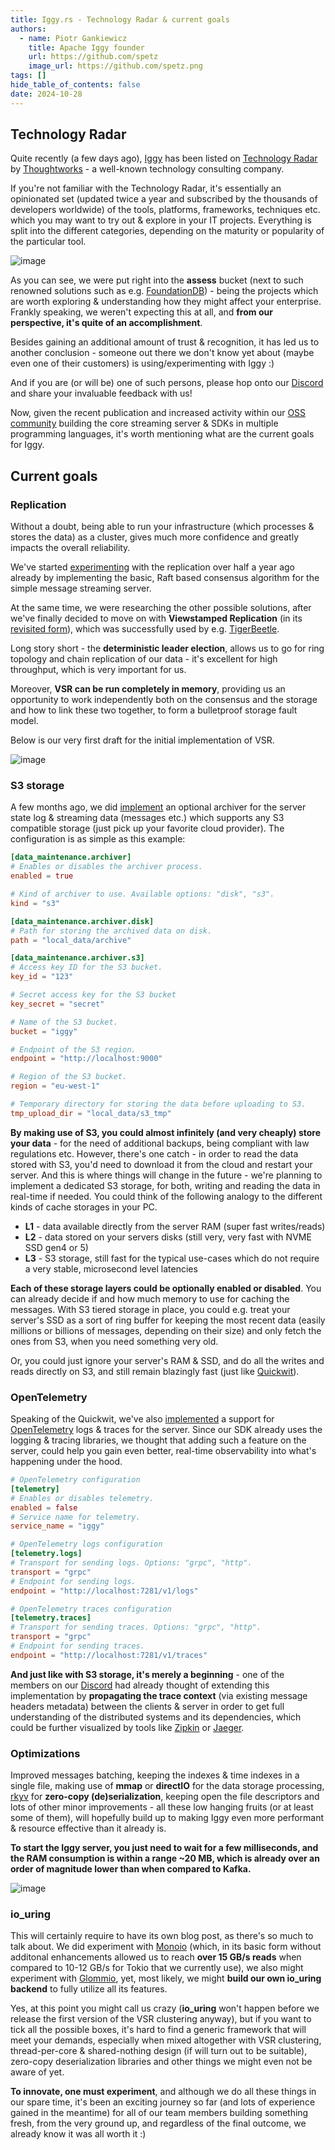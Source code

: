 ```yaml
---
title: Iggy.rs - Technology Radar & current goals
authors:
  - name: Piotr Gankiewicz
    title: Apache Iggy founder
    url: https://github.com/spetz
    image_url: https://github.com/spetz.png
tags: []
hide_table_of_contents: false
date: 2024-10-28
---
```

## Technology Radar

Quite recently (a few days ago), [Iggy](https://github.com/apache/iggy) has been listed on [Technology Radar](https://www.thoughtworks.com/radar/platforms/summary/iggy) by [Thoughtworks](https://www.thoughtworks.com/) - a well-known technology consulting company.

If you're not familiar with the Technology Radar, it's essentially an opinionated set (updated twice a year and subscribed by the thousands of developers worldwide) of the tools, platforms, frameworks, techniques etc. which you may want to try out & explore in your IT projects. Everything is split into the different categories, depending on the maturity or popularity of the particular tool.

<!--truncate-->

![image](/technology-radar-and-currrent-goals/iggy_technology_radar.png)

As you can see, we were put right into the **assess** bucket (next to such renowned solutions such as e.g. [FoundationDB](https://www.foundationdb.org/)) - being the projects which are worth exploring & understanding how they might affect your enterprise. Frankly speaking, we weren't expecting this at all, and **from our perspective, it's quite of an accomplishment**.

Besides gaining an additional amount of trust & recognition, it has led us to another conclusion - someone out there we don't know yet about (maybe even one of their customers) is using/experimenting with Iggy :)

And if you are (or will be) one of such persons, please hop onto our [Discord](https://discord.gg/C5Sux5NcRa) and share your invaluable feedback with us!

Now, given the recent publication and increased activity within our [OSS community](https://github.com/iggy-rs/) building the core streaming server & SDKs in multiple programming languages, it's worth mentioning what are the current goals for Iggy.

## Current goals

### Replication

Without a doubt, being able to run your infrastructure (which processes & stores the data) as a cluster, gives much more confidence and greatly impacts the overall reliability.

We've started [experimenting](https://github.com/iggy-rs/iggy-cluster-sandbox) with the replication over half a year ago already by implementing the basic, Raft based consensus algorithm for the simple message streaming server.

At the same time, we were researching the other possible solutions, after we've finally decided to move on with **Viewstamped Replication** (in its [revisited form](https://pmg.csail.mit.edu/papers/vr-revisited.pdf)), which was successfully used by e.g. [TigerBeetle](https://tigerbeetle.com/).

Long story short - the **deterministic leader election**, allows us to go for ring topology and chain replication of our data - it's excellent for high throughput, which is very important for us.

Moreover, **VSR can be run completely in memory**, providing us an opportunity to work independently both on the consensus and the storage and how to link these two together, to form a bulletproof storage fault model.

Below is our very first draft for the initial implementation of VSR.

![image](/technology-radar-and-currrent-goals/iggy_vsr.png)

### S3 storage

A few months ago, we did [implement](https://github.com/apache/iggy/pull/1053) an optional archiver for the server state log & streaming data (messages etc.) which supports any S3 compatible storage (just pick up your favorite cloud provider). The configuration is as simple as this example:

```toml
[data_maintenance.archiver]
# Enables or disables the archiver process.
enabled = true

# Kind of archiver to use. Available options: "disk", "s3".
kind = "s3"

[data_maintenance.archiver.disk]
# Path for storing the archived data on disk.
path = "local_data/archive"

[data_maintenance.archiver.s3]
# Access key ID for the S3 bucket.
key_id = "123"

# Secret access key for the S3 bucket
key_secret = "secret"

# Name of the S3 bucket.
bucket = "iggy"

# Endpoint of the S3 region.
endpoint = "http://localhost:9000"

# Region of the S3 bucket.
region = "eu-west-1"

# Temporary directory for storing the data before uploading to S3.
tmp_upload_dir = "local_data/s3_tmp"
```

**By making use of S3, you could almost infinitely (and very cheaply) store your data** - for the need of additional backups, being compliant with law regulations etc. However, there's one catch - in order to read the data stored with S3, you'd need to download it from the cloud and restart your server. And this is where things will change in the future - we're planning to implement a dedicated S3 storage, for both, writing and reading the data in real-time if needed. You could think of the following analogy to the different kinds of cache storages in your PC.

- **L1** - data available directly from the server RAM (super fast writes/reads)
- **L2** - data stored on your servers disks (still very, very fast with NVME SSD gen4 or 5)
- **L3** - S3 storage, still fast for the typical use-cases which do not require a very stable, microsecond level latencies

**Each of these storage layers could be optionally enabled or disabled**. You can already decide if and how much memory to use for caching the messages. With S3 tiered storage in place, you could e.g. treat your server's SSD as a sort of ring buffer for keeping the most recent data (easily millions or billions of messages, depending on their size) and only fetch the ones from S3, when you need something very old.

Or, you could just ignore your server's RAM & SSD, and do all the writes and reads directly on S3, and still remain blazingly fast (just like [Quickwit](https://quickwit.io)).

### OpenTelemetry

Speaking of the Quickwit, we've also [implemented](https://github.com/apache/iggy/pull/1294) a support for [OpenTelemetry](https://opentelemetry.io/) logs & traces for the server. Since our SDK already uses the logging & tracing libraries, we thought that adding such a feature on the server, could help you gain even better, real-time observability into what's happening under the hood.

```toml
# OpenTelemetry configuration
[telemetry]
# Enables or disables telemetry.
enabled = false
# Service name for telemetry.
service_name = "iggy"

# OpenTelemetry logs configuration
[telemetry.logs]
# Transport for sending logs. Options: "grpc", "http".
transport = "grpc"
# Endpoint for sending logs.
endpoint = "http://localhost:7281/v1/logs"

# OpenTelemetry traces configuration
[telemetry.traces]
# Transport for sending traces. Options: "grpc", "http".
transport = "grpc"
# Endpoint for sending traces.
endpoint = "http://localhost:7281/v1/traces"
```

**And just like with S3 storage, it's merely a beginning** - one of the members on our [Discord](https://discord.gg/C5Sux5NcRa) had already thought of extending this implementation by **propagating the trace context** (via existing message headers metadata) between the clients & server in order to get full understanding of the distributed systems and its dependencies, which could be further visualized by tools like [Zipkin](https://zipkin.io/) or [Jaeger](https://www.jaegertracing.io/).

### Optimizations

Improved messages batching, keeping the indexes & time indexes in a single file, making use of **mmap** or **directIO** for the data storage processing, [rkyv](https://github.com/rkyv/rkyv) for **zero-copy (de)serialization**, keeping open the file descriptors and lots of other minor improvements - all these low hanging fruits (or at least some of them), will hopefully build up to making Iggy even more performant & resource effective than it already is.

**To start the Iggy server, you just need to wait for a few milliseconds, and the RAM consumption is within a range ~20 MB, which is already over an order of magnitude lower than when compared to Kafka.**

![image](/technology-radar-and-currrent-goals/iggy_docker.png)

### io_uring

This will certainly require to have its own blog post, as there's so much to talk about. We did experiment with [Monoio](https://github.com/bytedance/monoio) (which, in its basic form without additonal enhancements allowed us to reach **over 15 GB/s reads** when compared to 10-12 GB/s for Tokio that we currently use), we also might experiment with [Glommio](https://github.com/DataDog/glommio), yet, most likely, we might **build our own io_uring backend** to fully utilize all its features.

Yes, at this point you might call us crazy (**io_uring** won't happen before we release the first version of the VSR clustering anyway), but if you want to tick all the possible boxes, it's hard to find a generic framework that will meet your demands, especially when mixed altogether with VSR clustering, thread-per-core & shared-nothing design (if will turn out to be suitable), zero-copy deserialization libraries and other things we might even not be aware of yet.

**To innovate, one must experiment**, and although we do all these things in our spare time, it's been an exciting journey so far (and lots of experience gained in the meantime) for all of our team members building something fresh, from the very ground up, and regardless of the final outcome, we already know it was all worth it :)

